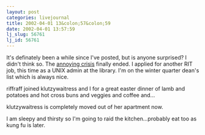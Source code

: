```yaml
---
layout: post
categories: livejournal
title: 2002-04-01 13&colon;57&colon;59
date: 2002-04-01 13:57:59
lj_slug: 56761
lj_id: 56761
---
```

It's definately been a while since I've posted, but is anyone surprised? I didn't think so. The [annoying crisis](http://www.rge.com) finally ended. I applied for another RIT job, this time as a UNIX admin at the library. I'm on the winter quarter dean's list which is always nice.  



riffraff joined klutzywaitress and I for a great easter dinner of lamb and potatoes and hot cross buns and veggies and coffee and...  



klutzywaitress is completely moved out of her apartment now.  



I am sleepy and thirsty so I'm going to raid the kitchen...probably eat too as kung fu is later.
